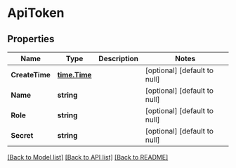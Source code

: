 # ApiToken

## Properties
Name | Type | Description | Notes
------------ | ------------- | ------------- | -------------
**CreateTime** | [**time.Time**](time.Time.md) |  | [optional] [default to null]
**Name** | **string** |  | [optional] [default to null]
**Role** | **string** |  | [optional] [default to null]
**Secret** | **string** |  | [optional] [default to null]

[[Back to Model list]](../README.md#documentation-for-models) [[Back to API list]](../README.md#documentation-for-api-endpoints) [[Back to README]](../README.md)



